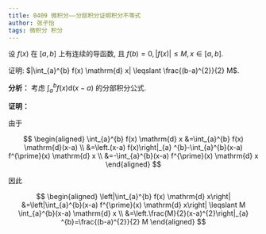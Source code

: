 ```yaml
---
title: 0409 微积分——分部积分证明积分不等式
author: 张子怡
tags: 微积分 积分
---
```



设 $f(x)$ 在 $[a, b]$ 上有连续的导函数, 且 $f(b)=0,|f(x)| \leqslant M, x \in[a, b]$.

证明: $|\int_{a}^{b} f(x) \mathrm{d} x| \leqslant \frac{(b-a)^{2}}{2} M$.


<!--more-->



**分析：** 考虑 $\int_{a}^{b} f(x) \mathrm{d}(x-a)$ 的分部积分公式.



**证明：** 

由于

$$
\begin{aligned}
\int_{a}^{b} f(x) \mathrm{d} x &=\int_{a}^{b} f(x) \mathrm{d}(x-a) \\
&=\left.(x-a) f(x)\right|_{a} ^{b}-\int_{a}^{b}(x-a) f^{\prime}(x) \mathrm{d} x \\
&=-\int_{a}^{b}(x-a) f^{\prime}(x) \mathrm{d} x
\end{aligned}
$$

因此

$$
\begin{aligned}
\left|\int_{a}^{b} f(x) \mathrm{d} x\right| &=\left|\int_{a}^{b}(x-a) f^{\prime}(x) \mathrm{d} x\right| \leqslant M \int_{a}^{b}(x-a) \mathrm{d} x \\
&=\left.\frac{M}{2}(x-a)^{2}\right|_{a} ^{b}=\frac{(b-a)^{2}}{2} M
\end{aligned}
$$
